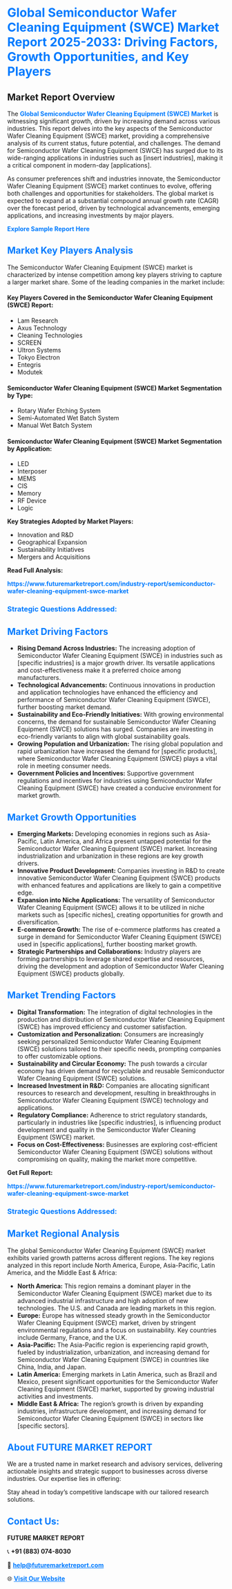 <h1 style="color: #007BFF;">Global Semiconductor Wafer Cleaning Equipment (SWCE) Market Report 2025-2033: Driving Factors, Growth Opportunities, and Key Players</h1>

<section id="overview">
<h2>Market Report Overview</h2>
<p>The <a href="https://www.futuremarketreport.com/industry-report/semiconductor-wafer-cleaning-equipment-swce-market" style="color: #007BFF; text-decoration: none;"><strong>Global Semiconductor Wafer Cleaning Equipment (SWCE) Market</strong></a> is witnessing significant growth, driven by increasing demand across various industries. This report delves into the key aspects of the Semiconductor Wafer Cleaning Equipment (SWCE) market, providing a comprehensive analysis of its current status, future potential, and challenges. The demand for Semiconductor Wafer Cleaning Equipment (SWCE) has surged due to its wide-ranging applications in industries such as [insert industries], making it a critical component in modern-day [applications].</p>
<p>As consumer preferences shift and industries innovate, the Semiconductor Wafer Cleaning Equipment (SWCE) market continues to evolve, offering both challenges and opportunities for stakeholders. The global market is expected to expand at a substantial compound annual growth rate (CAGR) over the forecast period, driven by technological advancements, emerging applications, and increasing investments by major players.</p>
</section>

<section id="overview">
<p><a href="https://www.futuremarketreport.com/request-sample/reportId=81323" style="color: #007BFF; text-decoration: none;"><strong>Explore Sample Report Here</strong></a></p>
</section>

<section id="key-players">
<h2 style="color: #007BFF;">Market Key Players Analysis</h2>
<p>The Semiconductor Wafer Cleaning Equipment (SWCE) market is characterized by intense competition among key players striving to capture a larger market share. Some of the leading companies in the market include:</p>
<h4>Key Players Covered in the Semiconductor Wafer Cleaning Equipment (SWCE) Report:</h4>
<ul><li>Lam Research</li><li>Axus Technology</li><li>Cleaning Technologies</li><li>SCREEN</li><li>Ultron Systems</li><li>Tokyo Electron</li><li>Entegris</li><li>Modutek</li></ul>
<h4>Semiconductor Wafer Cleaning Equipment (SWCE) Market Segmentation by Type:</h4>
<ul><li>Rotary Wafer Etching System</li><li>Semi-Automated Wet Batch System</li><li>Manual Wet Batch System</li></ul>

<h4>Semiconductor Wafer Cleaning Equipment (SWCE) Market Segmentation by Application:</h4>
<ul><li>LED</li><li>Interposer</li><li>MEMS</li><li>CIS</li><li>Memory</li><li>RF Device</li><li>Logic</li></ul>
<p><strong>Key Strategies Adopted by Market Players:</strong></p>
<ul>
<li>Innovation and R&D</li>
<li>Geographical Expansion</li>
<li>Sustainability Initiatives</li>
<li>Mergers and Acquisitions</li>
</ul>
</section>

<section>
<p><strong>Read Full Analysis: </strong></p><a href="https://www.futuremarketreport.com/industry-report/semiconductor-wafer-cleaning-equipment-swce-market" style="color: #007BFF; text-decoration: none;"><strong>https://www.futuremarketreport.com/industry-report/semiconductor-wafer-cleaning-equipment-swce-market</strong></a>
<h3 style="color: #007BFF;">Strategic Questions Addressed:</h3>
</section>

<section id="driving-factors">
<h2 style="color: #007BFF;">Market Driving Factors</h2>
<ul>
<li><strong>Rising Demand Across Industries:</strong> The increasing adoption of Semiconductor Wafer Cleaning Equipment (SWCE) in industries such as [specific industries] is a major growth driver. Its versatile applications and cost-effectiveness make it a preferred choice among manufacturers.</li>
<li><strong>Technological Advancements:</strong> Continuous innovations in production and application technologies have enhanced the efficiency and performance of Semiconductor Wafer Cleaning Equipment (SWCE), further boosting market demand.</li>
<li><strong>Sustainability and Eco-Friendly Initiatives:</strong> With growing environmental concerns, the demand for sustainable Semiconductor Wafer Cleaning Equipment (SWCE) solutions has surged. Companies are investing in eco-friendly variants to align with global sustainability goals.</li>
<li><strong>Growing Population and Urbanization:</strong> The rising global population and rapid urbanization have increased the demand for [specific products], where Semiconductor Wafer Cleaning Equipment (SWCE) plays a vital role in meeting consumer needs.</li>
<li><strong>Government Policies and Incentives:</strong> Supportive government regulations and incentives for industries using Semiconductor Wafer Cleaning Equipment (SWCE) have created a conducive environment for market growth.</li>
</ul>
</section>

<section id="growth-opportunities">
<h2 style="color: #007BFF;">Market Growth Opportunities</h2>
<ul>
<li><strong>Emerging Markets:</strong> Developing economies in regions such as Asia-Pacific, Latin America, and Africa present untapped potential for the Semiconductor Wafer Cleaning Equipment (SWCE) market. Increasing industrialization and urbanization in these regions are key growth drivers.</li>
<li><strong>Innovative Product Development:</strong> Companies investing in R&D to create innovative Semiconductor Wafer Cleaning Equipment (SWCE) products with enhanced features and applications are likely to gain a competitive edge.</li>
<li><strong>Expansion into Niche Applications:</strong> The versatility of Semiconductor Wafer Cleaning Equipment (SWCE) allows it to be utilized in niche markets such as [specific niches], creating opportunities for growth and diversification.</li>
<li><strong>E-commerce Growth:</strong> The rise of e-commerce platforms has created a surge in demand for Semiconductor Wafer Cleaning Equipment (SWCE) used in [specific applications], further boosting market growth.</li>
<li><strong>Strategic Partnerships and Collaborations:</strong> Industry players are forming partnerships to leverage shared expertise and resources, driving the development and adoption of Semiconductor Wafer Cleaning Equipment (SWCE) products globally.</li>
</ul>
</section>

<section id="trending-factors">
<h2 style="color: #007BFF;">Market Trending Factors</h2>
<ul>
<li><strong>Digital Transformation:</strong> The integration of digital technologies in the production and distribution of Semiconductor Wafer Cleaning Equipment (SWCE) has improved efficiency and customer satisfaction.</li>
<li><strong>Customization and Personalization:</strong> Consumers are increasingly seeking personalized Semiconductor Wafer Cleaning Equipment (SWCE) solutions tailored to their specific needs, prompting companies to offer customizable options.</li>
<li><strong>Sustainability and Circular Economy:</strong> The push towards a circular economy has driven demand for recyclable and reusable Semiconductor Wafer Cleaning Equipment (SWCE) solutions.</li>
<li><strong>Increased Investment in R&D:</strong> Companies are allocating significant resources to research and development, resulting in breakthroughs in Semiconductor Wafer Cleaning Equipment (SWCE) technology and applications.</li>
<li><strong>Regulatory Compliance:</strong> Adherence to strict regulatory standards, particularly in industries like [specific industries], is influencing product development and quality in the Semiconductor Wafer Cleaning Equipment (SWCE) market.</li>
<li><strong>Focus on Cost-Effectiveness:</strong> Businesses are exploring cost-efficient Semiconductor Wafer Cleaning Equipment (SWCE) solutions without compromising on quality, making the market more competitive.</li>
</ul>
</section>

<section>
<p><strong>Get Full Report: </strong></p><a href="https://www.futuremarketreport.com/industry-report/semiconductor-wafer-cleaning-equipment-swce-market" style="color: #007BFF; text-decoration: none;"><strong>https://www.futuremarketreport.com/industry-report/semiconductor-wafer-cleaning-equipment-swce-market</strong></a>
<h3 style="color: #007BFF;">Strategic Questions Addressed:</h3>
</section>


<section id="regional-analysis">
<h2 style="color: #007BFF;">Market Regional Analysis</h2>
<p>The global Semiconductor Wafer Cleaning Equipment (SWCE) market exhibits varied growth patterns across different regions. The key regions analyzed in this report include North America, Europe, Asia-Pacific, Latin America, and the Middle East & Africa:</p>
<ul>
<li><strong>North America:</strong> This region remains a dominant player in the Semiconductor Wafer Cleaning Equipment (SWCE) market due to its advanced industrial infrastructure and high adoption of new technologies. The U.S. and Canada are leading markets in this region.</li>
<li><strong>Europe:</strong> Europe has witnessed steady growth in the Semiconductor Wafer Cleaning Equipment (SWCE) market, driven by stringent environmental regulations and a focus on sustainability. Key countries include Germany, France, and the U.K.</li>
<li><strong>Asia-Pacific:</strong> The Asia-Pacific region is experiencing rapid growth, fueled by industrialization, urbanization, and increasing demand for Semiconductor Wafer Cleaning Equipment (SWCE) in countries like China, India, and Japan.</li>
<li><strong>Latin America:</strong> Emerging markets in Latin America, such as Brazil and Mexico, present significant opportunities for the Semiconductor Wafer Cleaning Equipment (SWCE) market, supported by growing industrial activities and investments.</li>
<li><strong>Middle East & Africa:</strong> The region’s growth is driven by expanding industries, infrastructure development, and increasing demand for Semiconductor Wafer Cleaning Equipment (SWCE) in sectors like [specific sectors].</li>
</ul>
</section>

<footer>
<h2 style="color: #007BFF;">About FUTURE MARKET REPORT</h2>
<p>We are a trusted name in market research and advisory services, delivering actionable insights and strategic support to businesses across diverse industries. Our expertise lies in offering:</p>

<p>Stay ahead in today’s competitive landscape with our tailored research solutions.</p>

<h2 style="color: #007BFF;">Contact Us:</h2>
<p><strong>FUTURE MARKET REPORT</strong></p>
<p>📞 <strong>+91 (883) 074-8030</strong></p>
<p>📧 <strong><a href="mailto:help@futuremarketreport.com" style="color: #007BFF;">help@futuremarketreport.com</a></strong></p>
<p>🌐 <strong><a href="https://www.futuremarketreport.com/" style="color: #007BFF;">Visit Our Website</a></strong></p>
</footer>